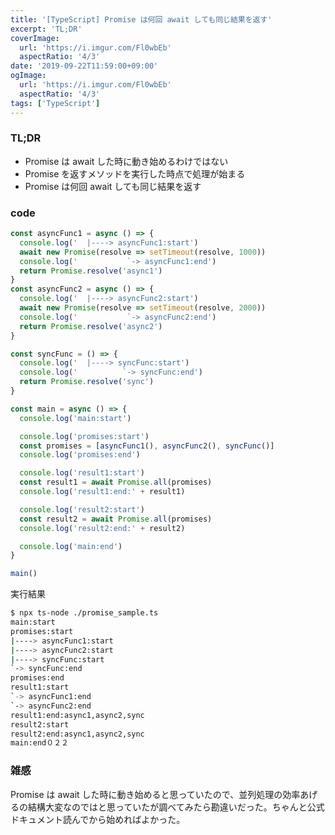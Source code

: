 ```yaml
---
title: '[TypeScript] Promise は何回 await しても同じ結果を返す'
excerpt: 'TL;DR'
coverImage: 
  url: 'https://i.imgur.com/Fl0wbEb'
  aspectRatio: '4/3'
date: '2019-09-22T11:59:00+09:00'
ogImage:
  url: 'https://i.imgur.com/Fl0wbEb'
  aspectRatio: '4/3'
tags: ['TypeScript']
---
```


### TL;DR

*   Promise は await した時に動き始めるわけではない
*   Promise を返すメソッドを実行した時点で処理が始まる
*   Promise は何回 await しても同じ結果を返す

### code

```ts
const asyncFunc1 = async () => {
  console.log('  |----> asyncFunc1:start')
  await new Promise(resolve => setTimeout(resolve, 1000))
  console.log('           `-> asyncFunc1:end')
  return Promise.resolve('async1')
}
const asyncFunc2 = async () => {
  console.log('  |----> asyncFunc2:start')
  await new Promise(resolve => setTimeout(resolve, 2000))
  console.log('           `-> asyncFunc2:end')
  return Promise.resolve('async2')
}

const syncFunc = () => {
  console.log('  |----> syncFunc:start')
  console.log('          `-> syncFunc:end')
  return Promise.resolve('sync')
}

const main = async () => {
  console.log('main:start')

  console.log('promises:start')
  const promises = [asyncFunc1(), asyncFunc2(), syncFunc()]
  console.log('promises:end')

  console.log('result1:start')
  const result1 = await Promise.all(promises)
  console.log('result1:end:' + result1)

  console.log('result2:start')
  const result2 = await Promise.all(promises)
  console.log('result2:end:' + result2)

  console.log('main:end')
}

main()
```

実行結果

```bash
$ npx ts-node ./promise_sample.ts  
main:start  
promises:start  
|----> asyncFunc1:start  
|----> asyncFunc2:start  
|----> syncFunc:start  
`-> syncFunc:end  
promises:end  
result1:start  
`-> asyncFunc1:end  
`-> asyncFunc2:end  
result1:end:async1,async2,sync  
result2:start  
result2:end:async1,async2,sync  
main:end０２２
```

### 雑感

Promise は await した時に動き始めると思っていたので、並列処理の効率あげるの結構大変なのではと思っていたが調べてみたら勘違いだった。ちゃんと公式ドキュメント読んでから始めればよかった。